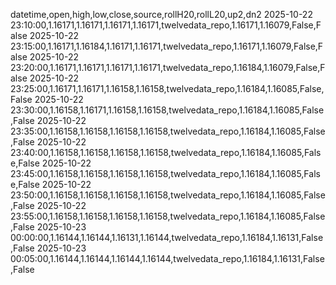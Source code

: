 datetime,open,high,low,close,source,rollH20,rollL20,up2,dn2
2025-10-22 23:10:00,1.16171,1.16171,1.16171,1.16171,twelvedata_repo,1.16171,1.16079,False,False
2025-10-22 23:15:00,1.16171,1.16184,1.16171,1.16171,twelvedata_repo,1.16171,1.16079,False,False
2025-10-22 23:20:00,1.16171,1.16171,1.16171,1.16171,twelvedata_repo,1.16184,1.16079,False,False
2025-10-22 23:25:00,1.16171,1.16171,1.16158,1.16158,twelvedata_repo,1.16184,1.16085,False,False
2025-10-22 23:30:00,1.16158,1.16171,1.16158,1.16158,twelvedata_repo,1.16184,1.16085,False,False
2025-10-22 23:35:00,1.16158,1.16158,1.16158,1.16158,twelvedata_repo,1.16184,1.16085,False,False
2025-10-22 23:40:00,1.16158,1.16158,1.16158,1.16158,twelvedata_repo,1.16184,1.16085,False,False
2025-10-22 23:45:00,1.16158,1.16158,1.16158,1.16158,twelvedata_repo,1.16184,1.16085,False,False
2025-10-22 23:50:00,1.16158,1.16158,1.16158,1.16158,twelvedata_repo,1.16184,1.16085,False,False
2025-10-22 23:55:00,1.16158,1.16158,1.16158,1.16158,twelvedata_repo,1.16184,1.16085,False,False
2025-10-23 00:00:00,1.16144,1.16144,1.16131,1.16144,twelvedata_repo,1.16184,1.16131,False,False
2025-10-23 00:05:00,1.16144,1.16144,1.16144,1.16144,twelvedata_repo,1.16184,1.16131,False,False
